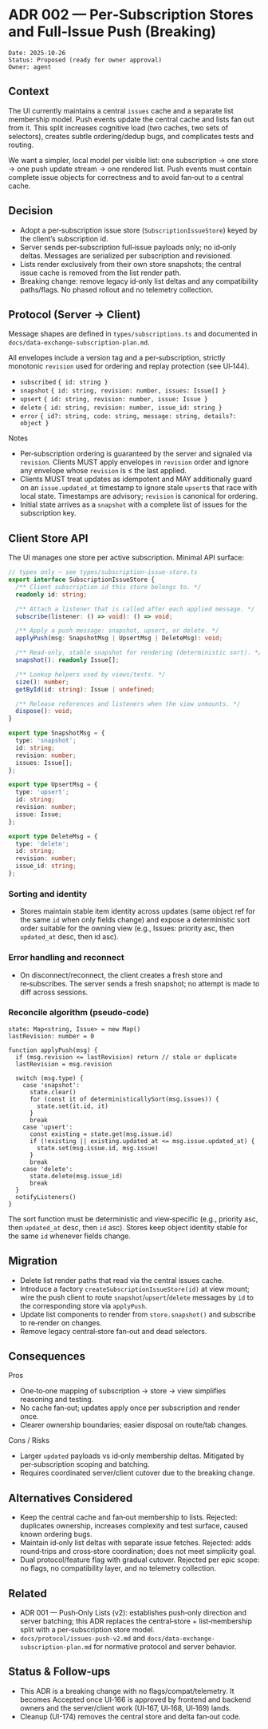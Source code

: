 # ADR 002 — Per‑Subscription Stores and Full‑Issue Push (Breaking)

```
Date: 2025-10-26
Status: Proposed (ready for owner approval)
Owner: agent
```

## Context

The UI currently maintains a central `issues` cache and a separate list
membership model. Push events update the central cache and lists fan out from
it. This split increases cognitive load (two caches, two sets of selectors),
creates subtle ordering/dedup bugs, and complicates tests and routing.

We want a simpler, local model per visible list: one subscription → one store →
one push update stream → one rendered list. Push events must contain complete
issue objects for correctness and to avoid fan‑out to a central cache.

## Decision

- Adopt a per‑subscription issue store (`SubscriptionIssueStore`) keyed by the
  client’s subscription id.
- Server sends per‑subscription full‑issue payloads only; no id‑only deltas.
  Messages are serialized per subscription and revisioned.
- Lists render exclusively from their own store snapshots; the central issue
  cache is removed from the list render path.
- Breaking change: remove legacy id‑only list deltas and any compatibility
  paths/flags. No phased rollout and no telemetry collection.

## Protocol (Server → Client)

Message shapes are defined in `types/subscriptions.ts` and documented in
`docs/data-exchange-subscription-plan.md`.

All envelopes include a version tag and a per‑subscription, strictly monotonic
`revision` used for ordering and replay protection (see UI‑144).

- `subscribed` `{ id: string }`
- `snapshot` `{ id: string, revision: number, issues: Issue[] }`
- `upsert` `{ id: string, revision: number, issue: Issue }`
- `delete` `{ id: string, revision: number, issue_id: string }`
- `error` `{ id?: string, code: string, message: string, details?: object }`

Notes

- Per‑subscription ordering is guaranteed by the server and signaled via
  `revision`. Clients MUST apply envelopes in `revision` order and ignore any
  envelope whose `revision` is ≤ the last applied.
- Clients MUST treat updates as idempotent and MAY additionally guard on an
  `issue.updated_at` timestamp to ignore stale `upsert`s that race with local
  state. Timestamps are advisory; `revision` is canonical for ordering.
- Initial state arrives as a `snapshot` with a complete list of issues for the
  subscription key.

## Client Store API

The UI manages one store per active subscription. Minimal API surface:

```ts
// types only — see types/subscription-issue-store.ts
export interface SubscriptionIssueStore {
  /** Client subscription id this store belongs to. */
  readonly id: string;

  /** Attach a listener that is called after each applied message. */
  subscribe(listener: () => void): () => void;

  /** Apply a push message: snapshot, upsert, or delete. */
  applyPush(msg: SnapshotMsg | UpsertMsg | DeleteMsg): void;

  /** Read-only, stable snapshot for rendering (deterministic sort). */
  snapshot(): readonly Issue[];

  /** Lookup helpers used by views/tests. */
  size(): number;
  getById(id: string): Issue | undefined;

  /** Release references and listeners when the view unmounts. */
  dispose(): void;
}

export type SnapshotMsg = {
  type: 'snapshot';
  id: string;
  revision: number;
  issues: Issue[];
};

export type UpsertMsg = {
  type: 'upsert';
  id: string;
  revision: number;
  issue: Issue;
};

export type DeleteMsg = {
  type: 'delete';
  id: string;
  revision: number;
  issue_id: string;
};
```

### Sorting and identity

- Stores maintain stable item identity across updates (same object ref for the
  same `id` when only fields change) and expose a deterministic sort order
  suitable for the owning view (e.g., Issues: priority asc, then `updated_at`
  desc, then id asc).

### Error handling and reconnect

- On disconnect/reconnect, the client creates a fresh store and re‑subscribes.
  The server sends a fresh snapshot; no attempt is made to diff across sessions.

### Reconcile algorithm (pseudo‑code)

```
state: Map<string, Issue> = new Map()
lastRevision: number = 0

function applyPush(msg) {
  if (msg.revision <= lastRevision) return // stale or duplicate
  lastRevision = msg.revision

  switch (msg.type) {
    case 'snapshot':
      state.clear()
      for (const it of deterministicallySort(msg.issues)) {
        state.set(it.id, it)
      }
      break
    case 'upsert':
      const existing = state.get(msg.issue.id)
      if (!existing || existing.updated_at <= msg.issue.updated_at) {
        state.set(msg.issue.id, msg.issue)
      }
      break
    case 'delete':
      state.delete(msg.issue_id)
      break
  }
  notifyListeners()
}
```

The sort function must be deterministic and view‑specific (e.g., priority asc,
then `updated_at` desc, then `id` asc). Stores keep object identity stable for
the same `id` whenever fields change.

## Migration

- Delete list render paths that read via the central issues cache.
- Introduce a factory `createSubscriptionIssueStore(id)` at view mount; wire the
  push client to route `snapshot`/`upsert`/`delete` messages by `id` to the
  corresponding store via `applyPush`.
- Update list components to render from `store.snapshot()` and subscribe to
  re‑render on changes.
- Remove legacy central‑store fan‑out and dead selectors.

## Consequences

Pros

- One‑to‑one mapping of subscription → store → view simplifies reasoning and
  testing.
- No cache fan‑out; updates apply once per subscription and render once.
- Clearer ownership boundaries; easier disposal on route/tab changes.

Cons / Risks

- Larger `updated` payloads vs id‑only membership deltas. Mitigated by
  per‑subscription scoping and batching.
- Requires coordinated server/client cutover due to the breaking change.

## Alternatives Considered

- Keep the central cache and fan‑out membership to lists. Rejected: duplicates
  ownership, increases complexity and test surface, caused known ordering bugs.
- Maintain id‑only list deltas with separate issue fetches. Rejected: adds
  round‑trips and cross‑store coordination; does not meet simplicity goal.
- Dual protocol/feature flag with gradual cutover. Rejected per epic scope: no
  flags, no compatibility layer, and no telemetry collection.

## Related

- ADR 001 — Push‑Only Lists (v2): establishes push‑only direction and server
  batching; this ADR replaces the central‑store + list‑membership split with a
  per‑subscription store model.
- `docs/protocol/issues-push-v2.md` and
  `docs/data-exchange-subscription-plan.md` for normative protocol and server
  behavior.

## Status & Follow‑ups

- This ADR is a breaking change with no flags/compat/telemetry. It becomes
  Accepted once UI‑166 is approved by frontend and backend owners and the
  server/client work (UI‑167, UI‑168, UI‑169) lands.
- Cleanup (UI-174) removes the central store and delta fan‑out code.
